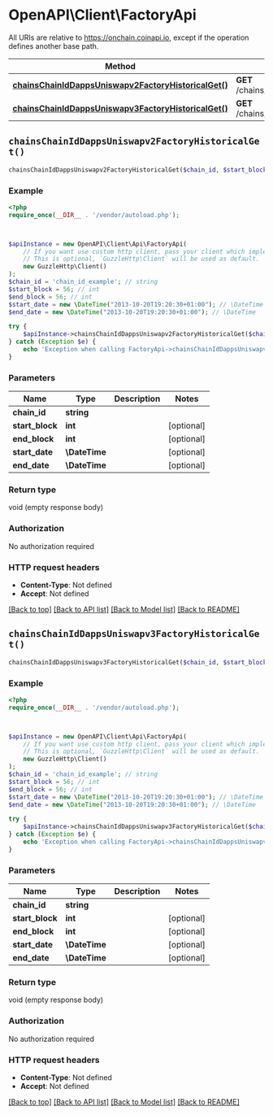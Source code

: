 # OpenAPI\Client\FactoryApi

All URIs are relative to https://onchain.coinapi.io, except if the operation defines another base path.

| Method | HTTP request | Description |
| ------------- | ------------- | ------------- |
| [**chainsChainIdDappsUniswapv2FactoryHistoricalGet()**](FactoryApi.md#chainsChainIdDappsUniswapv2FactoryHistoricalGet) | **GET** /chains/{chain_id}/dapps/uniswapv2/factory/historical |  |
| [**chainsChainIdDappsUniswapv3FactoryHistoricalGet()**](FactoryApi.md#chainsChainIdDappsUniswapv3FactoryHistoricalGet) | **GET** /chains/{chain_id}/dapps/uniswapv3/factory/historical |  |


## `chainsChainIdDappsUniswapv2FactoryHistoricalGet()`

```php
chainsChainIdDappsUniswapv2FactoryHistoricalGet($chain_id, $start_block, $end_block, $start_date, $end_date)
```



### Example

```php
<?php
require_once(__DIR__ . '/vendor/autoload.php');



$apiInstance = new OpenAPI\Client\Api\FactoryApi(
    // If you want use custom http client, pass your client which implements `GuzzleHttp\ClientInterface`.
    // This is optional, `GuzzleHttp\Client` will be used as default.
    new GuzzleHttp\Client()
);
$chain_id = 'chain_id_example'; // string
$start_block = 56; // int
$end_block = 56; // int
$start_date = new \DateTime("2013-10-20T19:20:30+01:00"); // \DateTime
$end_date = new \DateTime("2013-10-20T19:20:30+01:00"); // \DateTime

try {
    $apiInstance->chainsChainIdDappsUniswapv2FactoryHistoricalGet($chain_id, $start_block, $end_block, $start_date, $end_date);
} catch (Exception $e) {
    echo 'Exception when calling FactoryApi->chainsChainIdDappsUniswapv2FactoryHistoricalGet: ', $e->getMessage(), PHP_EOL;
}
```

### Parameters

| Name | Type | Description  | Notes |
| ------------- | ------------- | ------------- | ------------- |
| **chain_id** | **string**|  | |
| **start_block** | **int**|  | [optional] |
| **end_block** | **int**|  | [optional] |
| **start_date** | **\DateTime**|  | [optional] |
| **end_date** | **\DateTime**|  | [optional] |

### Return type

void (empty response body)

### Authorization

No authorization required

### HTTP request headers

- **Content-Type**: Not defined
- **Accept**: Not defined

[[Back to top]](#) [[Back to API list]](../../README.md#endpoints)
[[Back to Model list]](../../README.md#models)
[[Back to README]](../../README.md)

## `chainsChainIdDappsUniswapv3FactoryHistoricalGet()`

```php
chainsChainIdDappsUniswapv3FactoryHistoricalGet($chain_id, $start_block, $end_block, $start_date, $end_date)
```



### Example

```php
<?php
require_once(__DIR__ . '/vendor/autoload.php');



$apiInstance = new OpenAPI\Client\Api\FactoryApi(
    // If you want use custom http client, pass your client which implements `GuzzleHttp\ClientInterface`.
    // This is optional, `GuzzleHttp\Client` will be used as default.
    new GuzzleHttp\Client()
);
$chain_id = 'chain_id_example'; // string
$start_block = 56; // int
$end_block = 56; // int
$start_date = new \DateTime("2013-10-20T19:20:30+01:00"); // \DateTime
$end_date = new \DateTime("2013-10-20T19:20:30+01:00"); // \DateTime

try {
    $apiInstance->chainsChainIdDappsUniswapv3FactoryHistoricalGet($chain_id, $start_block, $end_block, $start_date, $end_date);
} catch (Exception $e) {
    echo 'Exception when calling FactoryApi->chainsChainIdDappsUniswapv3FactoryHistoricalGet: ', $e->getMessage(), PHP_EOL;
}
```

### Parameters

| Name | Type | Description  | Notes |
| ------------- | ------------- | ------------- | ------------- |
| **chain_id** | **string**|  | |
| **start_block** | **int**|  | [optional] |
| **end_block** | **int**|  | [optional] |
| **start_date** | **\DateTime**|  | [optional] |
| **end_date** | **\DateTime**|  | [optional] |

### Return type

void (empty response body)

### Authorization

No authorization required

### HTTP request headers

- **Content-Type**: Not defined
- **Accept**: Not defined

[[Back to top]](#) [[Back to API list]](../../README.md#endpoints)
[[Back to Model list]](../../README.md#models)
[[Back to README]](../../README.md)
